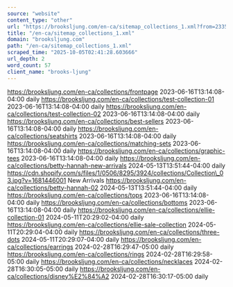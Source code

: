 ```yaml
---
source: "website"
content_type: "other"
url: "https://brooksljung.com/en-ca/sitemap_collections_1.xml?from=233576366276&to=295141867716"
title: "/en-ca/sitemap_collections_1.xml"
domain: "brooksljung.com"
path: "/en-ca/sitemap_collections_1.xml"
scraped_time: "2025-10-05T02:41:28.603666"
url_depth: 2
word_count: 57
client_name: "brooks-ljung"
---
```


https://brooksljung.com/en-ca/collections/frontpage 2023-06-16T13:14:08-04:00 daily https://brooksljung.com/en-ca/collections/test-collection-01 2023-06-16T13:14:08-04:00 daily https://brooksljung.com/en-ca/collections/test-collection-02 2023-06-16T13:14:08-04:00 daily https://brooksljung.com/en-ca/collections/best-sellers 2023-06-16T13:14:08-04:00 daily https://brooksljung.com/en-ca/collections/seatshirts 2023-06-16T13:14:08-04:00 daily https://brooksljung.com/en-ca/collections/matching-sets 2023-06-16T13:14:08-04:00 daily https://brooksljung.com/en-ca/collections/graphic-tees 2023-06-16T13:14:08-04:00 daily https://brooksljung.com/en-ca/collections/betty-hannah-new-arrivals 2024-05-13T13:51:44-04:00 daily https://cdn.shopify.com/s/files/1/0506/8295/3924/collections/Collection\_03.jpg?v=1681446001 New Arrivals https://brooksljung.com/en-ca/collections/betty-hannah-02 2024-05-13T13:51:44-04:00 daily https://brooksljung.com/en-ca/collections/tops 2023-06-16T13:14:08-04:00 daily https://brooksljung.com/en-ca/collections/bottoms 2023-06-16T13:14:08-04:00 daily https://brooksljung.com/en-ca/collections/ellie-collection-01 2024-05-11T20:29:02-04:00 daily https://brooksljung.com/en-ca/collections/ellie-sale-collection 2024-05-11T20:29:04-04:00 daily https://brooksljung.com/en-ca/collections/three-dots 2024-05-11T20:29:07-04:00 daily https://brooksljung.com/en-ca/collections/earrings 2024-02-28T16:29:47-05:00 daily https://brooksljung.com/en-ca/collections/rings 2024-02-28T16:29:58-05:00 daily https://brooksljung.com/en-ca/collections/necklaces 2024-02-28T16:30:05-05:00 daily https://brooksljung.com/en-ca/collections/disney%E2%84%A2 2024-02-28T16:30:17-05:00 daily